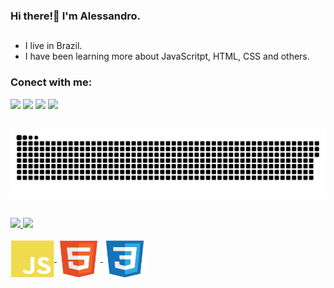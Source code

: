 ### Hi there!👋 I'm Alessandro.

##

- I live in Brazil.
- I have been learning more about JavaScritpt, HTML, CSS and others.  

### Conect with me:
<div> 
  <a href="linkedin.com/in/alessandro-rodrigo-barreto-gôngora-89626b21a" target="_blank"><img src="https://img.shields.io/badge/-LinkedIn-%23007785?style-for-the-badge&logo-linkedin&logoColor-white" target="_blank"></a>
  <a href = "mailto:alessandrogongora@hotmail.com"><img src="https://img.shields.io/badge/Microsoft_Outlook-0078D4?" target="_blank"></a>
  <a href="https://discord.com/channels/@alessandrogongora@hotmail.com/" target="_blank"><img src="https://img.shields.io/badge/Discord-7289DA?style=for-the- badge&logo=discord&logoColor=white" target="_blank"></a> 
  <a href="https://www.instagram.com/alessandro_rodrigo89/" target="_blank"><img src="https://img.shields.io/badge/-Instagram-%23E4405F?style=for-the-    badge&logo=instagram&logoColor=white" target="_blank"></a>
</div>

##

![Snake animation](https://github.com/alebarreto1/alebarreto1/blob/output/github-contribution-grid-snake.svg)
##
<div>
  <a href="https://github.com/alebarreto1">
  <img height="200em" src="https://github-readme-stats.vercel.app/api?username=alebarreto1&show_icons=true&theme=dark&include_all_commits=true&count_private=true"/>
  <img height="200em" src="https://github-readme-stats.vercel.app/api/top-langs/?username=alebarreto1&layout=compact&langs_count=7&theme=dark"/>
</div>
  
  <div style="display: inline_block"><br>
  <img align="center" alt="alebarreto1-Js" height="60" width="70" src="https://raw.githubusercontent.com/devicons/devicon/master/icons/javascript/javascript-plain.svg">
  <img align="center" alt="alebarreto1-HTML" height="60" width="70" src="https://raw.githubusercontent.com/devicons/devicon/master/icons/html5/html5-original.svg">
  <img align="center" alt="alebarreto1-CSS" height="60" width="70" src="https://raw.githubusercontent.com/devicons/devicon/master/icons/css3/css3-original.svg">
</div>  
